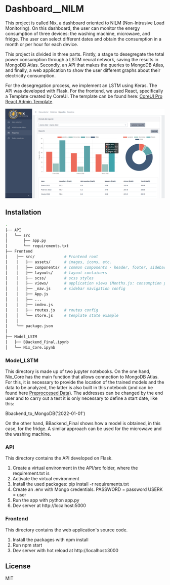 # Dashboard__NILM

This project is called Nix, a dashboard oriented to NILM (Non-Intrusive Load Monitoring). On this dashboard, the user can monitor the energy consumption of three devices: the washing machine, microwave, and fridge. The user can select different dates and obtain the consumption in a month or per hour for each device.

This project is divided in three parts. Firstly, a stage to desegregate the total power consumption through a LSTM neural network, saving the results in MongoDB Atlas. Secondly, an API that makes the queries to MongoDB Atlas, and finally, a web application to show the user different graphs about their electricity consumption. 

For the desegregation process, we implement an LSTM using Keras. The API was developed with Flask. For the frontend, we used React, specifically a Template created by CoreUI. The template can be found here: [CoreUI Pro React Admin Template](https://coreui.io/pro/react). 

![](static/example.png)


## Installation 

``` bash
.
├── API
│   └── src
│       ├── app.py
│       └── requirements.txt
├── Frontend
│    ├── src/             # Frontend root
│    │   ├── assets/      # images, icons, etc.
│    │   ├── components/  # common components - header, footer, sidebar, etc.
│    │   ├── layouts/     # layout containers
│    │   ├── scss/        # scss styles
│    │   ├── views/       # application views (Months.js: consumption per month and per hour, Reports.js, Elect.js: consumption last month, Statis.js)
│    │   ├── _nav.js      # sidebar navigation config
│    │   ├── App.js
│    │   ├── ...
│    │   ├── index.js
│    │   ├── routes.js    # routes config
│    │   └── store.js     # template state example 
│    │
│    └── package.json
│
├── Model_LSTM
│   ├── BBackend_Final.ipynb
│   └── Nix_Core.ipynb

```


### Model_LSTM

This directory is made up of two jupyter notebooks. On the one hand, Nix_Core has the main function that allows connection to MongoDB Atlas. For this, it is necessary to provide the location of the trained models and the data to be analyzed, the latter is also built in this notebook (and can be found here [Preproccesed Data](https://drive.google.com/drive/folders/1d7CwdO99v2v_0pWSBRJlDpGFPcLnFrW4?usp=sharing)). The addresses can be changed by the end user and to carry out a test it is only necessary to define a start date, like this:

Bbackend_to_MongoDB('2022-01-01')

On the other hand, BBackend_Final shows how a model is obtained, in this case, for the fridge. A similar approach can be used for the microwave and the washing machine.

### API 
This directory contains the API developed on Flask. 

1. Create a virtual environment in the API/src folder, where the requirement.txt is
2. Activate the virtual environment
3. Install the used packages: pip install -r requirements.txt
4. Create an .env with Mongo credentials.
     PASSWORD = password
     USERK = user
5. Run the app with python app.py
6. Dev server at http://localhost:5000 



### Frontend
This directory contains the web application's source code. 

1. Install the packages with npm install
2. Run npm start
3. Dev server with hot reload at http://localhost:3000


## License

MIT
